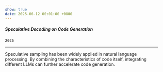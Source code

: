 ```yaml
---
show: true
date: 2025-06-12 00:01:00 +0800
---
```


<div class="p-4">
    <div class="d-flex justify-content-between align-items-center">
        <h5>Speculative Decoding on Code Generation</h5>
        <code>2025</code>
    </div>
    <hr />
    <p>
        Speculative sampling has been widely applied in natural language processing. By combining the characteristics of code itself, integrating different LLMs can further accelerate code generation.
    </p>
</div>